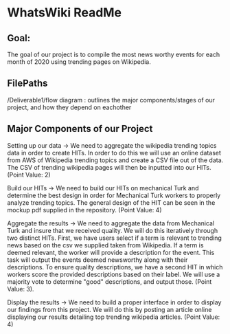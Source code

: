 # WhatsWiki ReadMe
## Goal:
The goal of our project is to compile the most news worthy events for each month of 2020 using trending pages on Wikipedia. 
## FilePaths
/Deliverable1/flow diagram : outlines the major components/stages of our project, and how they depend on eachother
## Major Components of our Project

Setting up our data ->
We need to aggregate the wikipedia trending topics data in order to create HITs. In order to do this we will use an online dataset from AWS of Wikipedia trending topics and create a CSV file out of the data. The CSV of trending wikipedia pages will then be inputted into our HITs. (Point Value: 2)

Build our HITs ->
We need to build our HITs on mechanical Turk and determine the best design in order for Mechanical Turk workers to properly analyze trending topics. The general design of the HIT can be seen in the mockup pdf supplied in the repository. (Point Value: 4)

Aggregate the results ->
We need to aggregate the data from Mechanical Turk and insure that we received quality. We will do this iteratively through two distinct HITs.  First, we have users select if a term is relevant to trending news based on the csv we supplied taken from Wikipedia.  If a term is deemed relevant, the worker will provide a description for the event.  This task will output the events deemed newsworthy along with their descriptions.  To ensure quality descriptions, we have a second HIT in which workers score the provided descriptions based on their label.  We will use a majority vote to determine "good" descriptions, and output those. (Point Value: 3).

Display the results ->
We need to build a proper interface in order to display our findings from this project. We will do this by posting an article online displaying our results detailing top trending wikipedia articles. (Point Value: 4)
